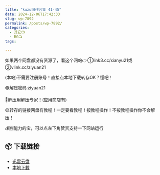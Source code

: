 ```yaml
---
title: "kuzu旧作合集 41-45"
date: 2024-12-06T17:42:33
slug: wp-7892
permalink: /posts/wp-7892/
categories:
  - 其它📺
  - BG📺
tags:

---
```


如果两个网盘都没有资源了，看这个网站👉①link3.cc/xianyu21或②vlink.cc/ziyuan21

(本站)不需要注册账号！直接点本地下载转存OK？懂吧！

🟢解压密码:ziyuan21

🔵解压用解压专家！(应用商店有)

🟡转存的链接网盘有教程！一定要看教程！按教程操作！不按教程操作你不会解压！

💰🈶能力的宝，可以点左下角赞赏支持一下网站运行

## 📦 下载链接
- [迅雷云盘](https://blziyuan21.com/pay-download/7892?key=9e3938dc4a&down_id=0)
- [本地下载](https://blziyuan21.com/pay-download/7892?key=9e3938dc4a&down_id=1)

